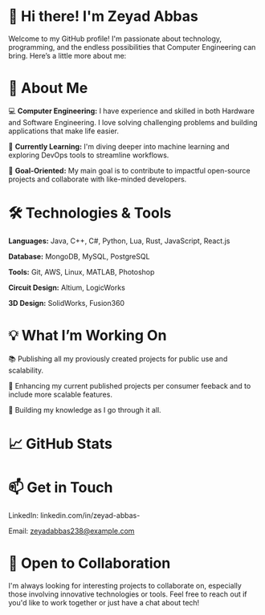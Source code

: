 # 👋 Hi there! I'm Zeyad Abbas
Welcome to my GitHub profile! I'm passionate about technology, programming, and the endless possibilities that Computer Engineering can bring. Here’s a little more about me:

# 🚀 About Me
💻 **Computer Engineering:** I have experience and skilled in both Hardware and Software Engineering. I love solving challenging problems and building applications that make life easier.

🌱 **Currently Learning:** I'm diving deeper into machine learning and exploring DevOps tools to streamline workflows.

🎯 **Goal-Oriented:** My main goal is to contribute to impactful open-source projects and collaborate with like-minded developers.

# 🛠️ Technologies & Tools
**Languages:** Java, C++, C#, Python, Lua, Rust, JavaScript, React.js

**Database:** MongoDB, MySQL, PostgreSQL

**Tools:** Git, AWS, Linux, MATLAB, Photoshop

**Circuit Design:** Altium, LogicWorks

**3D Design:** SolidWorks, Fusion360

# 💡 What I’m Working On
📚 Publishing all my proviously created projects for public use and scalability.

🔧 Enhancing my current published projects per consumer feeback and to include more scalable features.

🤖 Building my knowledge as I go through it all.

# 📈 GitHub Stats

# 📫 Get in Touch
LinkedIn: linkedin.com/in/zeyad-abbas-

Email: zeyadabbas238@example.com

# 🤝 Open to Collaboration
I'm always looking for interesting projects to collaborate on, especially those involving innovative technologies or tools. Feel free to reach out if you'd like to work together or just have a chat about tech!
